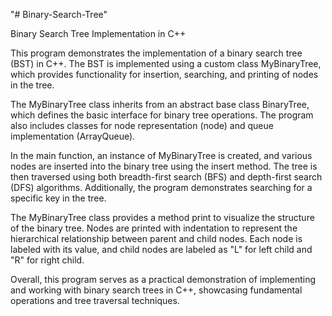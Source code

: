 "# Binary-Search-Tree"

Binary Search Tree Implementation in C++

This program demonstrates the implementation of a binary search tree (BST) in C++. The BST is implemented using a custom class MyBinaryTree, which provides functionality for insertion, searching, and printing of nodes in the tree.

The MyBinaryTree class inherits from an abstract base class BinaryTree, which defines the basic interface for binary tree operations. The program also includes classes for node representation (node) and queue implementation (ArrayQueue).

In the main function, an instance of MyBinaryTree is created, and various nodes are inserted into the binary tree using the insert method. The tree is then traversed using both breadth-first search (BFS) and depth-first search (DFS) algorithms. Additionally, the program demonstrates searching for a specific key in the tree.

The MyBinaryTree class provides a method print to visualize the structure of the binary tree. Nodes are printed with indentation to represent the hierarchical relationship between parent and child nodes. Each node is labeled with its value, and child nodes are labeled as "L" for left child and "R" for right child.

Overall, this program serves as a practical demonstration of implementing and working with binary search trees in C++, showcasing fundamental operations and tree traversal techniques.
